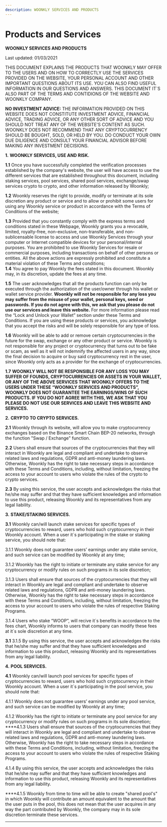 ```yaml
---
description: WOONKLY SERVICES AND PRODUCTS
---
```


# Products and Services

**WOONKLY SERVICES AND PRODUCTS**

Last updated: 01/03/2021

THIS DOCUMENT EXPLAINS THE PRODUCTS THAT WOONKLY MAY OFFER TO THE USERS AND ON HOW TO CORRECTLY USE THE SERVICES PROVIDED ON THE WEBSITE, YOUR PERSONAL ACCOUNT AND OTHER IMPORTANT QUESTIONS ABOUT ITS USE. YOU CAN ALSO FIND USEFUL INFORMATION IN OUR QUESTIONS AND ANSWERS. THIS DOCUMENT IT´S ALSO PART OF THE TERMS AND CONTIDIONS OF THE WEBSITE AND WOONKLY COMPANY.

**NO INVESTMENT ADVICE:** THE INFORMATION PROVIDED ON THIS WEBSITE DOES NOT CONSTITUTE INVESTMENT ADVICE, FINANCIAL ADVICE, TRADING ADVICE, OR ANY OTHER SORT OF ADVICE AND YOU SHOULD NOT TREAT ANY OF THE WEBSITE'S CONTENT AS SUCH. WOONKLY DOES NOT RECOMMEND THAT ANY CRYPTOCURRENCY SHOULD BE BOUGHT, SOLD, OR HELD BY YOU. DO CONDUCT YOUR OWN DUE DILIGENCE AND CONSULT YOUR FINANCIAL ADVISOR BEFORE MAKING ANY INVESTMENT DECISIONS.

**1.**     **WOONKLY SERVICES, USE AND RISK.**

**1.1**  Once you have successfully completed the verification processes established by the company's website, the user will have access to use the different services that are established throughout this document, including staking services, pool services, shared pool services, exchange/swap services crypto to crypto, and other information released by Woonkly;

**1.2**  Woonkly reserves the right to provide, modify or terminate at its sole discretion any product or service and to allow or prohibit some users for using any Woonkly service or product in accordance with the Terms of Conditions of the website;

**1.3**  Provided that you constantly comply with the express terms and conditions stated in these Webpage, Woonkly grants you a revocable, limited, royalty-free, non-exclusive, non-transferable, and non-sublicensable license to access and use Woonkly Services through your computer or Internet compatible devices for your personal/internal purposes. You are prohibited to use Woonkly Services for resale or commercial purposes, including transactions on behalf of other persons or entities. All the above actions are expressly prohibited and constitute a material violation of these Terms and conditions;  
**1.4**  You agree to pay Woonkly the fees stated in this document. Woonkly may, in its discretion, update the fees at any time.

**1.5**  The user acknowledges that all the products function can only be executed through the authorization of the user/owner through his wallet or wallet service provider. **Woonkly will not be responsible for any loss you may suffer from the misuse of your wallet, personal keys, seed or passwords. If you do not agree with this, we ask that you please do not use our services and leave this website.** For more information please read the “Lock and Unlock your Wallet” section under these Terms and Conditions. If you are using these products or services, you acknowledge that you accept the risks and will be solely responsible for any type of loss.

**1.6**  Woonkly will be able to add or remove certain cryptocurrencies in the future for the swap, exchange or any other product or service. Woonkly is not responsible for any project or cryptocurrency that turns out to be fake or scam, as well as it will not indemnify the affected users in any way, since the final decision to acquire or buy said cryptocurrency rest in the user, since Woonkly only acts as a provider for the exchange of cryptocurrencies.

**1.7**  **WOONKLY WILL NOT BE RESPONSIBLE FOR ANY LOSS YOU MAY SUFFER OF FOUNDS, CRYPTOCURRENCIES OR ASSETS IN YOUR WALLET, OR ANY OF THE ABOVE SERVICES THAT WOONKLY OFFERS TO THE USERS UNDER THESE “WOONKLY SERVICES AND PRODUCTS”, WOONKLY DOES NOT GUARANTEE THE EARNINGS/WINS OF SUCH PRODUCTS. IF YOU DO NOT AGREE WITH THIS, WE ASK THAT YOU PLEASE DO NOT USE OUR SERVICES AND LEAVE THIS WEBSITE AND SERVICES.‌**

**2.**     **CRYPTO TO CRYPTO SERVICES.**

**2.1**  Woonkly through its website, will allow you to make cryptocurrency exchanges based on the Binance Smart Chain BEP-20 networks, through the function "Swap / Exchange" function.

**2.2**   Users shall ensure that sources of the cryptocurrencies that they will interact in Woonkly are legal and compliant and undertake to observe related laws and regulations, GDPR and anti-money laundering laws. Otherwise, Woonkly has the right to take necessary steps in accordance with these Terms and Conditions, including, without limitation, freezing the access to your account to users who violate the rules of the crypto to crypto services.

**2.3**  By using this service, the user accepts and acknowledges the risks that he/she may suffer and that they have sufficient knowledges and information to use this product, releasing Woonkly and its representatives from any legal liability.

**‌3.**     **STAKE/STAKING SERVICES.**

**3.1** Woonkly can/will launch stake services for specific types of cryptocurrencies to reward, users who hold such cryptocurrency in their Woonkly account. When a user it´s participating in the stake or staking service, you should note that:

3.1.1 Woonkly does not guarantee users’ earnings under any stake service, and such service can be modified by Woonkly at any time;

3.1.2 Woonkly has the right to initiate or terminate any stake service for any cryptocurrency or modify rules on such programs in its sole discretion;

3.1.3 Users shall ensure that sources of the cryptocurrencies that they will interact in Woonkly are legal and compliant and undertake to observe related laws and regulations, GDPR and anti-money laundering laws. Otherwise, Woonkly has the right to take necessary steps in accordance with these Terms and Conditions, including, without limitation, freezing the access to your account to users who violate the rules of respective Staking Programs.

3.1.4 Users who stake “WOOP”, will recive it´s benefits in accordance to the fees chart, Woonkly informs to users that company can modify these fees at it´s sole discretion at any time.

**3.1**  3.1.5 By using this service, the user accepts and acknowledges the risks that he/she may suffer and that they have sufficient knowledges and information to use this product, releasing Woonkly and its representatives from any legal liability.

**‌4.**     **POOL SERVICES.**

**4.1** Woonkly can/will launch pool services for specific types of cryptocurrencies to reward, users who hold such cryptocurrency in their Woonkly account. When a user it´s participating in the pool service, you should note that:

4.1.1 Woonkly does not guarantee users’ earnings under any pool service, and such service can be modified by Woonkly at any time;

4.1.2 Woonkly has the right to initiate or terminate any pool service for any cryptocurrency or modify rules on such programs in its sole discretion;  
****4.1.3 Users shall ensure that sources of the cryptocurrencies that they will interact in Woonkly are legal and compliant and undertake to observe related laws and regulations, GDPR and anti-money laundering laws. Otherwise, Woonkly has the right to take necessary steps in accordance with these Terms and Conditions, including, without limitation, freezing the access to your account to users who violate the rules of respective Staking Programs.

4.1.4 By using this service, the user accepts and acknowledges the risks that he/she may suffer and that they have sufficient knowledges and information to use this product, releasing Woonkly and its representatives from any legal liability.

**‌**4.1.5 Woonkly from time to time will be able to create "shared pool's" in which Woonkly will contribute an amount equivalent to the amount that the user puts in the pool, this does not mean that the user acquires in any way the part contributed by Woonkly, the company may in its sole discretion terminate these services.  
****

